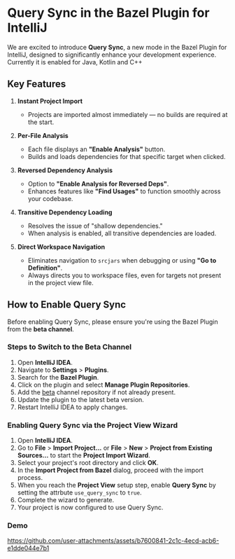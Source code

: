 # Query Sync in the Bazel Plugin for IntelliJ

We are excited to introduce **Query Sync**, a new mode in the Bazel Plugin for IntelliJ, designed to significantly enhance your development experience. 
Currently it is enabled for Java, Kotlin and C++

## Key Features

1. **Instant Project Import**

   - Projects are imported almost immediately — no builds are required at the start.

2. **Per-File Analysis**

   - Each file displays an **"Enable Analysis"** button.
   - Builds and loads dependencies for that specific target when clicked.

3. **Reversed Dependency Analysis**

   - Option to **"Enable Analysis for Reversed Deps"**.
   - Enhances features like **"Find Usages"** to function smoothly across your codebase.

4. **Transitive Dependency Loading**

   - Resolves the issue of "shallow dependencies."
   - When analysis is enabled, all transitive dependencies are loaded.

5. **Direct Workspace Navigation**

   - Eliminates navigation to `srcjars` when debugging or using **"Go to Definition"**.
   - Always directs you to workspace files, even for targets not present in the project view file.

## How to Enable Query Sync

Before enabling Query Sync, please ensure you're using the Bazel Plugin from the **beta channel**.

### Steps to Switch to the Beta Channel

1. Open **IntelliJ IDEA**.
2. Navigate to **Settings** > **Plugins**.
3. Search for the **Bazel Plugin**.
4. Click on the plugin and select **Manage Plugin Repositories**.
5. Add the [beta](https://github.com/bazelbuild/intellij?tab=readme-ov-file#beta-versions) channel repository if not already present.
6. Update the plugin to the latest beta version.
7. Restart IntelliJ IDEA to apply changes.

### Enabling Query Sync via the Project View Wizard

1. Open **IntelliJ IDEA**.
2. Go to **File** > **Import Project...** or **File** > **New** > **Project from Existing Sources...** to start the **Project Import Wizard**.
3. Select your project's root directory and click **OK**.
4. In the **Import Project from Bazel** dialog, proceed with the import process.
5. When you reach the **Project View** setup step, enable **Query Sync** by setting the attrbute `use_query_sync` to `true`.
6. Complete the wizard to generate.
7. Your project is now configured to use Query Sync.

### Demo
https://github.com/user-attachments/assets/b7600841-2c1c-4ecd-acb6-e1dde044e7b1

